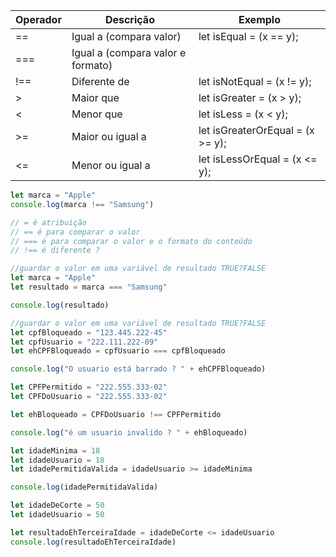 
|Operador|Descrição|Exemplo|
|---|---|---|
|==|Igual a (compara valor)|let isEqual = (x == y);|
|===|Igual a (compara valor e formato)||
|!==|Diferente de|let isNotEqual = (x != y);|
|>|Maior que|let isGreater = (x > y);|
|<|Menor que|let isLess = (x < y);|
|>=|Maior ou igual a|let isGreaterOrEqual = (x >= y);|
|<=|Menor ou igual a|let isLessOrEqual = (x <= y);|


```jsx
let marca = "Apple"
console.log(marca !== "Samsung")

// = é atribuição
// == é para comparar o valor
// === é para comparar o valor e o formato do conteúdo
// !== é diferente ?
```

```jsx
//guardar o valor em uma variável de resultado TRUE?FALSE
let marca = "Apple"
let resultado = marca === "Samsung"

console.log(resultado)
```

```jsx
//guardar o valor em uma variável de resultado TRUE?FALSE
let cpfBloqueado = "123.445.222-45"
let cpfUsuario = "222.111.222-09"
let ehCPFBloqueado = cpfUsuario === cpfBloqueado

console.log("O usuario está barrado ? " + ehCPFBloqueado)
```

```jsx
let CPFPermitido = "222.555.333-02"
let CPFDoUsuario = "222.555.333-02"

let ehBloqueado = CPFDoUsuario !== CPFPermitido

console.log("é um usuario invalido ? " + ehBloqueado)
```

```jsx
let idadeMinima = 18
let idadeUsuario = 18
let idadePermitidaValida = idadeUsuario >= idadeMinima

console.log(idadePermitidaValida)
```

```jsx
let idadeDeCorte = 50
let idadeUsuario = 50

let resultadoEhTerceiraIdade = idadeDeCorte <= idadeUsuario
console.log(resultadoEhTerceiraIdade)
```